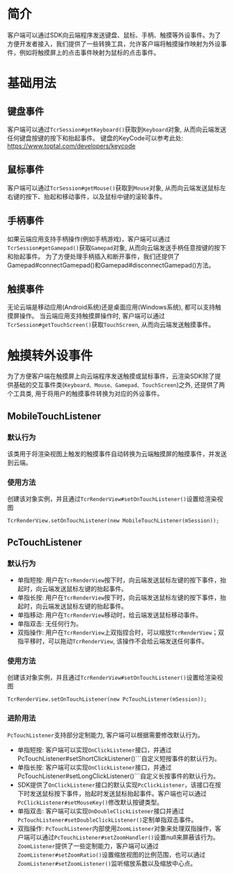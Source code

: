 # 简介
客户端可以通过SDK向云端程序发送键盘、鼠标、手柄、触摸等外设事件。为了方便开发者接入，我们提供了一些转换工具，允许客户端将触摸操作映射为外设事件，例如将触摸屏上的点击事件映射为鼠标的点击事件。

# 基础用法

## 键盘事件
客户端可以通过```TcrSession#getKeyboard()```获取到```Keyboard```对象, 从而向云端发送任何键盘按键的按下和抬起事件。
键盘的KeyCode可以参考此处: https://www.toptal.com/developers/keycode

## 鼠标事件
客户端可以通过```TcrSession#getMouse()```获取到```Mouse```对象, 从而向云端发送鼠标左右键的按下、抬起和移动事件，以及鼠标中键的滚轮事件。

## 手柄事件
如果云端应用支持手柄操作(例如手柄游戏)，客户端可以通过```TcrSession#getGamepad()```获取```Gamepad```对象, 从而向云端发送手柄任意按键的按下和抬起事件。
为了方便处理手柄插入和断开事件，我们还提供了Gamepad#connectGamepad()和Gamepad#disconnectGamepad()方法。

## 触摸事件
无论云端是移动应用(Android系统)还是桌面应用(Windows系统), 都可以支持触摸屏操作。
当云端应用支持触摸屏操作时, 客户端可以通过```TcrSession#getTouchScreen()```获取```TouchScreen```, 从而向云端发送触摸事件。

# 触摸转外设事件
为了方便客户端在触摸屏上向云端程序发送触摸或鼠标事件，云渲染SDK除了提供基础的交互事件类(```Keyboard、Mouse、Gamepad、TouchScreen```)之外, 还提供了两个工具类, 用于将用户的触摸事件转换为对应的外设事件。

## MobileTouchListener

### 默认行为
该类用于将渲染视图上触发的触摸事件自动转换为云端触摸屏的触摸事件，并发送到云端。

### 使用方法
创建该对象实例，并且通过```TcrRenderView#setOnTouchListener()```设置给渲染视图
```
TcrRenderView.setOnTouchListener(new MobileTouchListener(mSession));
```

## PcTouchListener
### 默认行为
- 单指短按: 用户在```TcrRenderView```按下时，向云端发送鼠标左键的按下事件，抬起时，向云端发送鼠标左键的抬起事件。
- 单指长按: 用户在```TcrRenderView```按下时，向云端发送鼠标左键的按下事件，抬起时，向云端发送鼠标左键的抬起事件。
- 单指移动: 用户在```TcrRenderView```移动时，给云端发送鼠标移动事件。
- 单指双击: 无任何行为。
- 双指操作: 用户在```TcrRenderView```上双指捏合时，可以缩放```TcrRenderView```；双指平移时，可以拖动```TcrRenderView```, 该操作不会给云端发送任何事件。

### 使用方法
创建该对象实例，并且通过```TcrRenderView#setOnTouchListener()```设置给渲染视图
```
TcrRenderView.setOnTouchListener(new PcTouchListener(mSession));
```

### 进阶用法
```PcTouchListener```支持部分定制能力, 客户端可以根据需要修改默认行为。

- 单指短按: 客户端可以实现```OnClickListener```接口，并通过PcTouchListener#setShortClickListener()```自定义短按事件的默认行为。
- 单指长按: 客户端可以实现```OnClickListener```接口，并通过PcTouchListener#setLongClickListener()```自定义长按事件的默认行为。
- SDK提供了```OnClickListener```接口的默认实现```PcClickListener```，该接口在按下时发送鼠标按下事件，抬起时发送鼠标抬起事件。客户端也可以通过```PcClickListener#setMouseKey()```修改默认按键类型。
- 单指双击: 客户端可以实现```OnDoubleClickListener```接口并通过```PcTouchListener#setDoubleClickListener()```定制单指双击事件。
- 双指操作: ```PcTouchListener```内部使用```ZoomListener```对象来处理双指操作，客户端可以通过```PcTouchListener#setZoomHandler()```设置null来屏蔽该行为。
```ZoomListener```提供了一些定制能力，客户端可以通过```ZoomListener#setZoomRatio()```设置缩放视图的比例范围，也可以通过```ZoomListener#setZoomListener()```监听缩放系数以及缩放中心点。